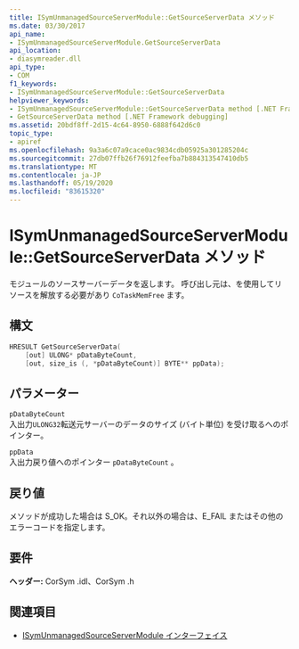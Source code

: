 ```yaml
---
title: ISymUnmanagedSourceServerModule::GetSourceServerData メソッド
ms.date: 03/30/2017
api_name:
- ISymUnmanagedSourceServerModule.GetSourceServerData
api_location:
- diasymreader.dll
api_type:
- COM
f1_keywords:
- ISymUnmanagedSourceServerModule::GetSourceServerData
helpviewer_keywords:
- ISymUnmanagedSourceServerModule::GetSourceServerData method [.NET Framework debugging]
- GetSourceServerData method [.NET Framework debugging]
ms.assetid: 20bdf8ff-2d15-4c64-8950-6888f642d6c0
topic_type:
- apiref
ms.openlocfilehash: 9a3a6c07a9cace0ac9834cdb05925a301285204c
ms.sourcegitcommit: 27db07ffb26f76912feefba7b884313547410db5
ms.translationtype: MT
ms.contentlocale: ja-JP
ms.lasthandoff: 05/19/2020
ms.locfileid: "83615320"
---
```

# <a name="isymunmanagedsourceservermodulegetsourceserverdata-method"></a>ISymUnmanagedSourceServerModule::GetSourceServerData メソッド
モジュールのソースサーバーデータを返します。 呼び出し元は、を使用してリソースを解放する必要があり `CoTaskMemFree` ます。  
  
## <a name="syntax"></a>構文  
  
```cpp  
HRESULT GetSourceServerData(  
    [out] ULONG* pDataByteCount,
    [out, size_is (, *pDataByteCount)] BYTE** ppData);  
```  
  
## <a name="parameters"></a>パラメーター  
 `pDataByteCount`  
 入出力`ULONG32`転送元サーバーのデータのサイズ (バイト単位) を受け取るへのポインター。  
  
 `ppData`  
 入出力戻り値へのポインター `pDataByteCount` 。  
  
## <a name="return-value"></a>戻り値  
 メソッドが成功した場合は S_OK。それ以外の場合は、E_FAIL またはその他のエラーコードを指定します。  
  
## <a name="requirements"></a>要件  
 **ヘッダー:** CorSym .idl、CorSym .h  
  
## <a name="see-also"></a>関連項目

- [ISymUnmanagedSourceServerModule インターフェイス](isymunmanagedsourceservermodule-interface.md)
